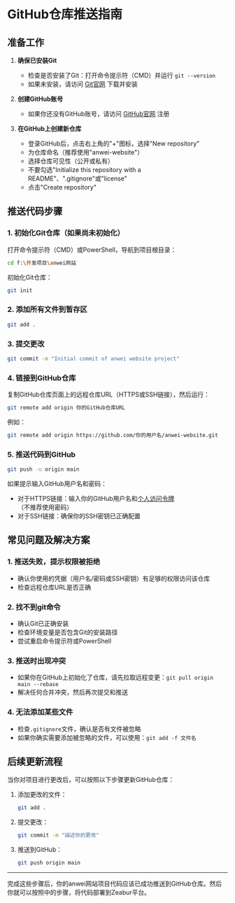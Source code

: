 # GitHub仓库推送指南

## 准备工作

1. **确保已安装Git**
   - 检查是否安装了Git：打开命令提示符（CMD）并运行 `git --version`
   - 如果未安装，请访问 [Git官网](https://git-scm.com/downloads) 下载并安装

2. **创建GitHub账号**
   - 如果你还没有GitHub账号，请访问 [GitHub官网](https://github.com/) 注册

3. **在GitHub上创建新仓库**
   - 登录GitHub后，点击右上角的"+"图标，选择"New repository"
   - 为仓库命名（推荐使用"anwei-website"）
   - 选择仓库可见性（公开或私有）
   - 不要勾选"Initialize this repository with a README"、".gitignore"或"license"
   - 点击"Create repository"

## 推送代码步骤

### 1. 初始化Git仓库（如果尚未初始化）

打开命令提示符（CMD）或PowerShell，导航到项目根目录：

```bash
cd f:\开发项目\anwei网站
```

初始化Git仓库：

```bash
git init
```

### 2. 添加所有文件到暂存区

```bash
git add .
```

### 3. 提交更改

```bash
git commit -m "Initial commit of anwei website project"
```

### 4. 链接到GitHub仓库

复制GitHub仓库页面上的远程仓库URL（HTTPS或SSH链接），然后运行：

```bash
git remote add origin 你的GitHub仓库URL
```

例如：
```bash
git remote add origin https://github.com/你的用户名/anwei-website.git
```

### 5. 推送代码到GitHub

```bash
git push -u origin main
```

如果提示输入GitHub用户名和密码：
- 对于HTTPS链接：输入你的GitHub用户名和[个人访问令牌](https://github.com/settings/tokens)（不推荐使用密码）
- 对于SSH链接：确保你的SSH密钥已正确配置

## 常见问题及解决方案

### 1. 推送失败，提示权限被拒绝
- 确认你使用的凭据（用户名/密码或SSH密钥）有足够的权限访问该仓库
- 检查远程仓库URL是否正确

### 2. 找不到git命令
- 确认Git已正确安装
- 检查环境变量是否包含Git的安装路径
- 尝试重启命令提示符或PowerShell

### 3. 推送时出现冲突
- 如果你在GitHub上初始化了仓库，请先拉取远程变更：`git pull origin main --rebase`
- 解决任何合并冲突，然后再次提交和推送

### 4. 无法添加某些文件
- 检查`.gitignore`文件，确认是否有文件被忽略
- 如果你确实需要添加被忽略的文件，可以使用：`git add -f 文件名`

## 后续更新流程

当你对项目进行更改后，可以按照以下步骤更新GitHub仓库：

1. 添加更改的文件：
   ```bash
   git add .
   ```

2. 提交更改：
   ```bash
   git commit -m "描述你的更改"
   ```

3. 推送到GitHub：
   ```bash
   git push origin main
   ```

---

完成这些步骤后，你的anwei网站项目代码应该已成功推送到GitHub仓库。然后你就可以按照<mcfile name="ZEABUR_DEPLOYMENT.md" path="f:\开发项目\anwei网站\ZEABUR_DEPLOYMENT.md"></mcfile>中的步骤，将代码部署到Zeabur平台。
